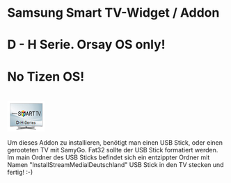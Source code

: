 # Samsung Smart TV-Widget / Addon
# D - H Serie. Orsay OS only!
# No Tizen OS!
#
![Stream Medial Deutschland](icon.png)

Um dieses Addon zu installieren, benötigt man einen USB Stick, oder einen gerooteten TV mit SamyGo.
Fat32 sollte der USB Stick formatiert werden. 
Im main Ordner des USB Sticks befindet sich ein entzippter Ordner mit Namen "InstallStreamMedialDeutschland"
USB Stick in den TV stecken und fertig! :-)
